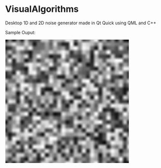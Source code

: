 # VisualAlgorithms
Desktop 1D and 2D noise generator made in Qt Quick using QML and C++

Sample Ouput:

<img src="sampleValue1D" alt="2D Value Noise Sample Ouput" width=400>
